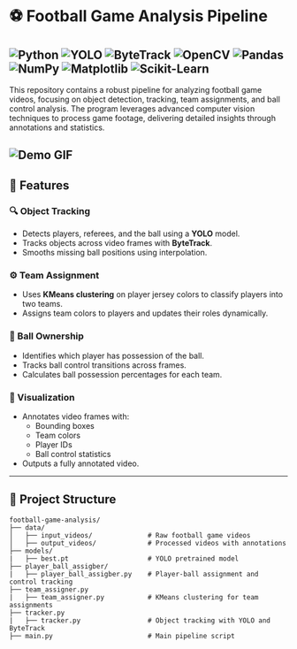 # ⚽ Football Game Analysis Pipeline

![Python](https://img.shields.io/badge/-Python-3776AB?logo=python&logoColor=white)
![YOLO](https://img.shields.io/badge/-YOLOv8-FF9900?logo=yolo&logoColor=white)
![ByteTrack](https://img.shields.io/badge/-ByteTrack-3776AB?logo=python&logoColor=white)
![OpenCV](https://img.shields.io/badge/-OpenCV-5C3EE8?logo=opencv&logoColor=white)
![Pandas](https://img.shields.io/badge/-Pandas-150458?logo=pandas&logoColor=white)
![NumPy](https://img.shields.io/badge/-NumPy-013243?logo=numpy&logoColor=white)
![Matplotlib](https://img.shields.io/badge/-Matplotlib-11557C?logo=python&logoColor=white)
![Scikit-Learn](https://img.shields.io/badge/-Scikit--Learn-F7931E?logo=scikit-learn&logoColor=white)
---

This repository contains a robust pipeline for analyzing football game videos, focusing on object detection, tracking, team assignments, and ball control analysis. The program leverages advanced computer vision techniques to process game footage, delivering detailed insights through annotations and statistics.

![Demo GIF](assets/demo.gif)
---

## 🚀 Features

### 🔍 Object Tracking
- Detects players, referees, and the ball using a **YOLO** model.
- Tracks objects across video frames with **ByteTrack**.
- Smooths missing ball positions using interpolation.

### ⚙️ Team Assignment
- Uses **KMeans clustering** on player jersey colors to classify players into two teams.
- Assigns team colors to players and updates their roles dynamically.

### 🏐 Ball Ownership
- Identifies which player has possession of the ball.
- Tracks ball control transitions across frames.
- Calculates ball possession percentages for each team.

### 🎥 Visualization
- Annotates video frames with:
  - Bounding boxes
  - Team colors
  - Player IDs
  - Ball control statistics
- Outputs a fully annotated video.

---



## 📂 Project Structure

```plaintext
football-game-analysis/
├── data/
│   ├── input_videos/              # Raw football game videos
│   ├── output_videos/             # Processed videos with annotations
├── models/
|   ├── best.pt                    # YOLO pretrained model
├── player_ball_assigber/
|   ├── player_ball_assigber.py    # Player-ball assignment and control tracking
├── team_assigner.py         
|   ├── team_assigner.py           # KMeans clustering for team assignments
├── tracker.py               
|   ├── tracker.py                 # Object tracking with YOLO and ByteTrack
├── main.py                        # Main pipeline script



